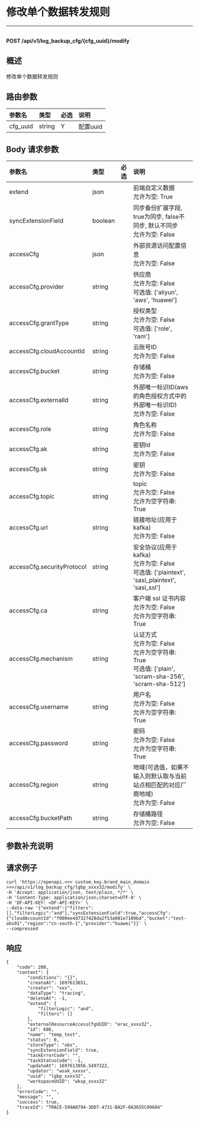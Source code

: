 # 修改单个数据转发规则

---

<br />**POST /api/v1/log_backup_cfg/\{cfg_uuid\}/modify**

## 概述
修改单个数据转发规则




## 路由参数

| 参数名        | 类型     | 必选   | 说明              |
|:-----------|:-------|:-----|:----------------|
| cfg_uuid | string | Y | 配置uuid<br> |


## Body 请求参数

| 参数名        | 类型     | 必选   | 说明              |
|:-----------|:-------|:-----|:----------------|
| extend | json |  | 前端自定义数据<br>允许为空: True <br> |
| syncExtensionField | boolean |  | 同步备份扩展字段, true为同步, false不同步, 默认不同步<br>允许为空: False <br> |
| accessCfg | json |  | 外部资源访问配置信息<br>允许为空: False <br> |
| accessCfg.provider | string |  | 供应商<br>允许为空: False <br>可选值: ['aliyun', 'aws', 'huawei'] <br> |
| accessCfg.grantType | string |  | 授权类型<br>允许为空: False <br>可选值: ['role', 'ram'] <br> |
| accessCfg.cloudAccountId | string |  | 云账号ID<br>允许为空: False <br> |
| accessCfg.bucket | string |  | 存储桶<br>允许为空: False <br> |
| accessCfg.externalId | string |  | 外部唯一标识ID(aws的角色授权方式中的外部唯一标识ID)<br>允许为空: False <br> |
| accessCfg.role | string |  | 角色名称<br>允许为空: False <br> |
| accessCfg.ak | string |  | 密钥Id<br>允许为空: False <br> |
| accessCfg.sk | string |  | 密钥<br>允许为空: False <br> |
| accessCfg.topic | string |  | topic<br>允许为空: False <br>允许为空字符串: True <br> |
| accessCfg.url | string |  | 链接地址(应用于 kafka)<br>允许为空: False <br> |
| accessCfg.securityProtocol | string |  | 安全协议(应用于 kafka)<br>允许为空: False <br>可选值: ['plaintext', 'sasl_plaintext', 'sasl_ssl'] <br> |
| accessCfg.ca | string |  | 客户端 ssl 证书内容<br>允许为空: False <br>允许为空字符串: True <br> |
| accessCfg.mechanism | string |  | 认证方式<br>允许为空: False <br>允许为空字符串: True <br>可选值: ['plain', 'scram-sha-256', 'scram-sha-512'] <br> |
| accessCfg.username | string |  | 用户名<br>允许为空: False <br>允许为空字符串: True <br> |
| accessCfg.password | string |  | 密码<br>允许为空: False <br>允许为空字符串: True <br> |
| accessCfg.region | string |  | 地域(可选值，如果不输入则默认取与当前站点相匹配的对应厂商地域)<br>允许为空: False <br> |
| accessCfg.bucketPath | string |  | 存储桶路径<br>允许为空: False <br> |

## 参数补充说明





## 请求例子
```shell
curl 'https://openapi.<<< custom_key.brand_main_domain >>>/api/v1/log_backup_cfg/lgbp_xxxx32/modify' \
-H 'Accept: application/json, text/plain, */*' \
-H 'Content-Type: application/json;charset=UTF-8' \
-H 'DF-API-KEY: <DF-API-KEY>' \
--data-raw '{"extend":{"filters":[],"filterLogic":"and"},"syncExtensionField":true,"accessCfg":{"cloudAccountId":"f000ee4d7327428da2f53a081e7109bd","bucket":"test-obs01","region":"cn-south-1","provider":"huawei"}}' \
--compressed
```




## 响应
```shell
{
    "code": 200,
    "content": {
        "conditions": "{}",
        "createAt": 1697613651,
        "creator": "xxx",
        "dataType": "tracing",
        "deleteAt": -1,
        "extend": {
            "filterLogic": "and",
            "filters": []
        },
        "externalResourceAccessCfgUUID": "erac_xxxx32",
        "id": 686,
        "name": "temp_test",
        "status": 0,
        "storeType": "obs",
        "syncExtensionField": true,
        "taskErrorCode": "",
        "taskStatusCode": -1,
        "updateAt": 1697613856.5497322,
        "updator": "wsak_xxxxx",
        "uuid": "lgbp_xxxx32",
        "workspaceUUID": "wksp_xxxx32"
    },
    "errorCode": "",
    "message": "",
    "success": true,
    "traceId": "TRACE-599A0794-3DD7-4731-BA2F-0A3655C09684"
} 
```




